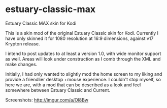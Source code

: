 # estuary-classic-max
Estuary Classic MAX skin for Kodi

This is a skin mod of the original Estuary Classic skin for Kodi.  Currently I have only skinned it for 1080 resolution at 16:9 dimensions, against v17 Krypton release.

I intend to post updates to at least a version 1.0, with wide monitor support as well.  Areas will look under construction as I comb through the XML and make changes.

Initially, I had only wanted to slightly mod the home screen to my liking and provide a friendlier desktop +mouse experience. I couldn't stop myself, so here we are, with a mod that can be described as a look and feel somewhere between Estuary Classic and Current.


Screenshots:
http://imgur.com/a/Ol8Bw

